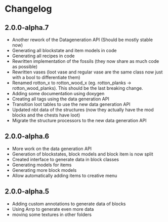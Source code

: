# Changelog

## 2.0.0-alpha.7

* Another rework of the Datageneration API (Should be mostly stable now)
* Generating all blockstate and item models in code
* Generating all recipes in code
* Rewritten implementation of the fossils (they now share as much code as possible)
* Rewritten vases (loot vase and regular vase are the same class now just with a bool to differentiate them)
* Renamed rotton_x to rotton_wood_x (eg. rotton_planks -> rotton_wood_planks). This should be the last breaking change.
* Adding some documentation using doxygen
* Creating all tags using the data generation API
* Transition loot tables to use the new data generation API
* Updated nbt data of the structures (now they actually have the mod blocks and the chests have loot)
* Migrate the structure processors to the new data generation API

## 2.0.0-alpha.6

* More work on the data generation API
* Generation of blockstates, block models and block item is now split
* Created interface to generate data in block classes
* Generating models for items
* Generating more block models
* Allow automatically adding items to creative menu

## 2.0.0-alpha.5

* Adding custom annotations to generate data of blocks
* Using Arrp to generate even more data
* moving some textures in other folders

## 2.0.0-alpha.4

* Using arrp to generate data dynamically
* Fixing broken build due to implementation of the ItemRarity Tag

## 2.0.0-alpha.3

* Using owo-lib to register items and blocks
* Using owo-lib for creative menu
* Using data generators to register brushes

## 2.0.0-alpha.2

* Support for Numismatic-Overhaul
* Added helper class for villager trades
* reworked villager trades and costs
* renaming stuff that was missed before

## 2.0.0-alpha.1

* Support for Trinkets API
* Using OwO lib for config
* support for higher levels of soaring winds
* rename form BetterArcheology to EvenBetterArcheology